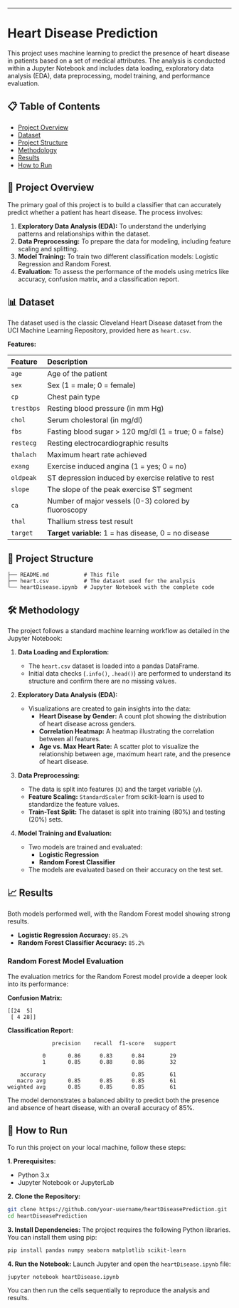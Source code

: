 

---

# Heart Disease Prediction

This project uses machine learning to predict the presence of heart disease in patients based on a set of medical attributes. The analysis is conducted within a Jupyter Notebook and includes data loading, exploratory data analysis (EDA), data preprocessing, model training, and performance evaluation.

## 📋 Table of Contents

- [Project Overview](#-project-overview)
- [Dataset](#-dataset)
- [Project Structure](#-project-structure)
- [Methodology](#-methodology)
- [Results](#-results)
- [How to Run](#-how-to-run)

## 📖 Project Overview

The primary goal of this project is to build a classifier that can accurately predict whether a patient has heart disease. The process involves:
1.  **Exploratory Data Analysis (EDA):** To understand the underlying patterns and relationships within the dataset.
2.  **Data Preprocessing:** To prepare the data for modeling, including feature scaling and splitting.
3.  **Model Training:** To train two different classification models: Logistic Regression and Random Forest.
4.  **Evaluation:** To assess the performance of the models using metrics like accuracy, confusion matrix, and a classification report.

## 📊 Dataset

The dataset used is the classic Cleveland Heart Disease dataset from the UCI Machine Learning Repository, provided here as `heart.csv`.

**Features:**

| Feature    | Description                                                 |
| :--------- | :---------------------------------------------------------- |
| `age`      | Age of the patient                                          |
| `sex`      | Sex (1 = male; 0 = female)                                  |
| `cp`       | Chest pain type                                             |
| `trestbps` | Resting blood pressure (in mm Hg)                           |
| `chol`     | Serum cholestoral (in mg/dl)                                |
| `fbs`      | Fasting blood sugar > 120 mg/dl (1 = true; 0 = false)       |
| `restecg`  | Resting electrocardiographic results                        |
| `thalach`  | Maximum heart rate achieved                                 |
| `exang`    | Exercise induced angina (1 = yes; 0 = no)                   |
| `oldpeak`  | ST depression induced by exercise relative to rest          |
| `slope`    | The slope of the peak exercise ST segment                   |
| `ca`       | Number of major vessels (0-3) colored by fluoroscopy        |
| `thal`     | Thallium stress test result                                 |
| `target`   | **Target variable:** 1 = has disease, 0 = no disease        |

## 📁 Project Structure

```
├── README.md           # This file
├── heart.csv           # The dataset used for the analysis
└── heartDisease.ipynb  # Jupyter Notebook with the complete code
```

## 🛠️ Methodology

The project follows a standard machine learning workflow as detailed in the Jupyter Notebook:

1.  **Data Loading and Exploration:**
    -   The `heart.csv` dataset is loaded into a pandas DataFrame.
    -   Initial data checks (`.info()`, `.head()`) are performed to understand its structure and confirm there are no missing values.

2.  **Exploratory Data Analysis (EDA):**
    -   Visualizations are created to gain insights into the data:
        -   **Heart Disease by Gender:** A count plot showing the distribution of heart disease across genders.
        -   **Correlation Heatmap:** A heatmap illustrating the correlation between all features.
        -   **Age vs. Max Heart Rate:** A scatter plot to visualize the relationship between age, maximum heart rate, and the presence of heart disease.

3.  **Data Preprocessing:**
    -   The data is split into features (`X`) and the target variable (`y`).
    -   **Feature Scaling:** `StandardScaler` from scikit-learn is used to standardize the feature values.
    -   **Train-Test Split:** The dataset is split into training (80%) and testing (20%) sets.

4.  **Model Training and Evaluation:**
    -   Two models are trained and evaluated:
        -   **Logistic Regression**
        -   **Random Forest Classifier**
    -   The models are evaluated based on their accuracy on the test set.

## 📈 Results

Both models performed well, with the Random Forest model showing strong results.

-   **Logistic Regression Accuracy:** `85.2%`
-   **Random Forest Classifier Accuracy:** `85.2%`

### Random Forest Model Evaluation

The evaluation metrics for the Random Forest model provide a deeper look into its performance:

**Confusion Matrix:**
```
[[24  5]
 [ 4 28]]
```

**Classification Report:**
```
              precision    recall  f1-score   support

           0       0.86      0.83      0.84        29
           1       0.85      0.88      0.86        32

    accuracy                           0.85        61
   macro avg       0.85      0.85      0.85        61
weighted avg       0.85      0.85      0.85        61
```
The model demonstrates a balanced ability to predict both the presence and absence of heart disease, with an overall accuracy of 85%.

## 🚀 How to Run

To run this project on your local machine, follow these steps:

**1. Prerequisites:**
-   Python 3.x
-   Jupyter Notebook or JupyterLab

**2. Clone the Repository:**
```bash
git clone https://github.com/your-username/heartDiseasePrediction.git
cd heartDiseasePrediction
```

**3. Install Dependencies:**
The project requires the following Python libraries. You can install them using pip:
```bash
pip install pandas numpy seaborn matplotlib scikit-learn
```

**4. Run the Notebook:**
Launch Jupyter and open the `heartDisease.ipynb` file:
```bash
jupyter notebook heartDisease.ipynb
```
You can then run the cells sequentially to reproduce the analysis and results.
